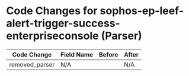 # Code Changes for sophos-ep-leef-alert-trigger-success-enterpriseconsole (Parser)

| Code Change | Field Name | Before | After |
|-------------|------------|--------|-------|
| removed_parser | N/A |  | N/A |